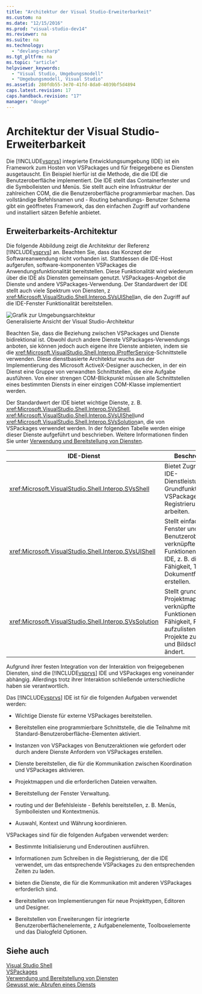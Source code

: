 ```yaml
---
title: "Architektur der Visual Studio-Erweiterbarkeit"
ms.custom: na
ms.date: "12/15/2016"
ms.prod: "visual-studio-dev14"
ms.reviewer: na
ms.suite: na
ms.technology: 
  - "devlang-csharp"
ms.tgt_pltfrm: na
ms.topic: "article"
helpviewer_keywords: 
  - "Visual Studio, Umgebungsmodell"
  - "Umgebungsmodell, Visual Studio"
ms.assetid: 280fdb55-3e70-41fd-8da0-4039bf5d4894
caps.latest.revision: 17
caps.handback.revision: "17"
manager: "douge"
---
```

# Architektur der Visual Studio-Erweiterbarkeit
Die [!INCLUDE[vsprvs](../assembler/masm/includes/vsprvs_md.md)] integrierte Entwicklungsumgebung \(IDE\) ist ein Framework zum Hosten von VSPackages und für freigegebene es Diensten ausgetauscht.  Ein Beispiel hierfür ist die Methode, die die IDE die Benutzeroberfläche implementiert.  Die IDE stellt das Containerfenster und die Symbolleisten und Menüs.  Sie stellt auch eine Infrastruktur der zahlreichen COM, die die Benutzeroberfläche programmierbar machen.  Das vollständige Befehlsnamen und \- Routing behandlungs\- Benutzer Schema gibt ein geöffnetes Framework, das den einfachen Zugriff auf vorhandene und installiert sätzen Befehle anbietet.  
  
## Erweiterbarkeits\-Architektur  
 Die folgende Abbildung zeigt die Architektur der Referenz [!INCLUDE[vsprvs](../assembler/masm/includes/vsprvs_md.md)] an.  Beachten Sie, dass das Konzept der Softwareanwendung nicht vorhanden ist.  Stattdessen die IDE\-Host aufgerufen, software\-komponenten VSPackages die Anwendungsfunktionalität bereitstellen.  Diese Funktionalität wird wiederum über die IDE als Diensten gemeinsam genutzt.  VSPackages\-Angebot die Dienste und andere VSPackages\-Verwendung.  Der Standardwert der IDE stellt auch viele Spektrum von Diensten, z <xref:Microsoft.VisualStudio.Shell.Interop.SVsUIShell>an, die den Zugriff auf die IDE\-Fenster Funktionalität bereitstellen.  
  
 ![Grafik zur Umgebungsarchitektur](../misc/media/environment.png "environment")  
Generalisierte Ansicht der Visual Studio\-Architektur  
  
 Beachten Sie, dass die Beziehung zwischen VSPackages und Dienste bidirektional ist.  Obwohl durch andere Dienste VSPackages\-Verwendungs anboten, sie können jedoch auch eigene ihre Dienste anbieten, indem sie die <xref:Microsoft.VisualStudio.Shell.Interop.IProfferService>\-Schnittstelle verwenden.  Diese dienstbasierte Architektur wuchs aus der Implementierung des Microsoft ActiveX\-Designer auschecken, in der ein Dienst eine Gruppe von verwandten Schnittstellen, die eine Aufgabe ausführen.  Von einer strengen COM\-Blickpunkt müssen alle Schnittstellen eines bestimmten Diensts in einer einzigen COM\-Klasse implementiert werden.  
  
 Der Standardwert der IDE bietet wichtige Dienste, z. B. <xref:Microsoft.VisualStudio.Shell.Interop.SVsShell>, <xref:Microsoft.VisualStudio.Shell.Interop.SVsUIShell>und <xref:Microsoft.VisualStudio.Shell.Interop.SVsSolution>an, die von VSPackages verwendet werden.  In der folgenden Tabelle werden einige dieser Dienste aufgeführt und beschrieben.  Weitere Informationen finden Sie unter [Verwendung und Bereitstellung von Diensten](../Topic/Using%20and%20Providing%20Services.md).  
  
|IDE\-Dienst|Beschreibung|  
|-----------------|------------------|  
|<xref:Microsoft.VisualStudio.Shell.Interop.SVsShell>|Bietet Zugriff auf IDE\-Dienstleistungen, die Grundfunktionen, VSPackages und die Registrierung arbeiten.|  
|<xref:Microsoft.VisualStudio.Shell.Interop.SVsUIShell>|Stellt einfaches Fenster und Benutzeroberfläche\-verknüpfte Funktionen in der IDE, z. B. die Fähigkeit, Tools und Dokumentfenster zu erstellen.|  
|<xref:Microsoft.VisualStudio.Shell.Interop.SVsSolution>|Stellt grundlegende Projektmappe\-verknüpfte Funktionen, z. B. die Fähigkeit, Projekte aufzulisten, neue Projekte zu erstellen, und Bildschirm, ändert.|  
  
 Aufgrund ihrer festen Integration von der Interaktion von freigegebenen Diensten, sind die [!INCLUDE[vsprvs](../assembler/masm/includes/vsprvs_md.md)] IDE und VSPackages eng voneinander abhängig.  Allerdings trotz ihrer Interaktion schließende unterschiedliche haben sie verantwortlich.  
  
 Das [!INCLUDE[vsprvs](../assembler/masm/includes/vsprvs_md.md)] IDE ist für die folgenden Aufgaben verwendet werden:  
  
-   Wichtige Dienste für externe VSPackages bereitstellen.  
  
-   Bereitstellen eine programmierbare Schnittstelle, die die Teilnahme mit Standard\-Benutzeroberfläche\-Elementen aktiviert.  
  
-   Instanzen von VSPackages von Benutzeraktionen wie gefordert oder durch andere Dienste Anfordern von VSPackages erstellen.  
  
-   Dienste bereitstellen, die für die Kommunikation zwischen Koordination und VSPackages aktivieren.  
  
-   Projektmappen und die erforderlichen Dateien verwalten.  
  
-   Bereitstellung der Fenster Verwaltung.  
  
-   routing und der Befehlsleiste \- Befehls bereitstellen, z. B. Menüs, Symbolleisten und Kontextmenüs.  
  
-   Auswahl, Kontext und Währung koordinieren.  
  
 VSPackages sind für die folgenden Aufgaben verwendet werden:  
  
-   Bestimmte Initialisierung und Enderoutinen ausführen.  
  
-   Informationen zum Schreiben in die Registrierung, der die IDE verwendet, um das entsprechende VSPackages zu den entsprechenden Zeiten zu laden.  
  
-   bieten die Dienste, die für die Kommunikation mit anderen VSPackages erforderlich sind.  
  
-   Bereitstellen von Implementierungen für neue Projekttypen, Editoren und Designer.  
  
-   Bereitstellen von Erweiterungen für integrierte Benutzeroberflächenelemente, z Aufgabenelemente, Toolboxelemente und das Dialogfeld Optionen.  
  
## Siehe auch  
 [Visual Studio Shell](../Topic/Visual%20Studio%20Shell.md)   
 [VSPackages](../Topic/VSPackages.md)   
 [Verwendung und Bereitstellung von Diensten](../Topic/Using%20and%20Providing%20Services.md)   
 [Gewusst wie: Abrufen eines Diensts](../Topic/How%20to:%20Get%20a%20Service.md)